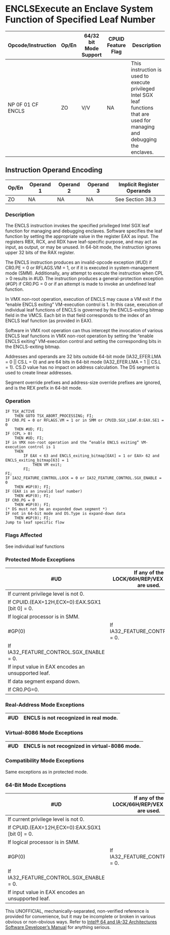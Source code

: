 # ENCLS**Execute an Enclave System Function of Specified Leaf Number**

| Opcode/Instruction | Op/En | 64/32 bit Mode Support | CPUID Feature Flag | Description                                                                                                                    |
| ------------------ | ----- | ---------------------- | ------------------ | ------------------------------------------------------------------------------------------------------------------------------ |
| NP 0F 01 CF ENCLS  | ZO    | V/V                    | NA                 | This instruction is used to execute privileged Intel SGX leaf functions that are used for managing and debugging the enclaves. |

## Instruction Operand Encoding

| Op/En | Operand 1 | Operand 2 | Operand 3 | Implicit Register Operands |
| ----- | --------- | --------- | --------- | -------------------------- |
| ZO    | NA        | NA        | NA        | See Section 38.3           |

### Description

The ENCLS instruction invokes the specified privileged Intel SGX leaf function for managing and debugging enclaves. Software specifies the leaf function by setting the appropriate value in the register EAX as input. The registers RBX, RCX, and RDX have leaf-specific purpose, and may act as input, as output, or may be unused. In 64-bit mode, the instruction ignores upper 32 bits of the RAX register.

The ENCLS instruction produces an invalid-opcode exception (#​​​UD) if CR0.PE = 0 or RFLAGS.VM = 1, or if it is executed in system-management mode (SMM). Additionally, any attempt to execute the instruction when CPL > 0 results in #​​​UD. The instruction produces a general-protection exception (#​​​​GP) if CR0.PG = 0 or if an attempt is made to invoke an undefined leaf function.

In VMX non-root operation, execution of ENCLS may cause a VM exit if the “enable ENCLS exiting” VM-execution control is 1. In this case, execution of individual leaf functions of ENCLS is governed by the ENCLS-exiting bitmap field in the VMCS. Each bit in that field corresponds to the index of an ENCLS leaf function (as provided in EAX).

Software in VMX root operation can thus intercept the invocation of various ENCLS leaf functions in VMX non-root operation by setting the “enable ENCLS exiting” VM-execution control and setting the corresponding bits in the ENCLS-exiting bitmap.

Addresses and operands are 32 bits outside 64-bit mode (IA32_EFER.LMA = 0 || CS.L = 0) and are 64 bits in 64-bit mode (IA32_EFER.LMA = 1 || CS.L = 1). CS.D value has no impact on address calculation. The DS segment is used to create linear addresses.

Segment override prefixes and address-size override prefixes are ignored, and is the REX prefix in 64-bit mode.

### Operation

```
IF TSX_ACTIVE
    THEN GOTO TSX_ABORT_PROCESSING; FI;
IF CR0.PE = 0 or RFLAGS.VM = 1 or in SMM or CPUID.SGX_LEAF.0:EAX.SE1 = 0
    THEN #​​​UD; FI;
IF (CPL > 0)
    THEN #​​​UD; FI;
IF in VMX non-root operation and the “enable ENCLS exiting“ VM-execution control is 1
    THEN
        IF EAX < 63 and ENCLS_exiting_bitmap[EAX] = 1 or EAX> 62 and ENCLS_exiting_bitmap[63] = 1
            THEN VM exit;
        FI;
FI;
IF IA32_FEATURE_CONTROL.LOCK = 0 or IA32_FEATURE_CONTROL.SGX_ENABLE = 0
    THEN #​​​​GP(0); FI;
IF (EAX is an invalid leaf number)
    THEN #​​​​GP(0); FI;
IF CR0.PG = 0
    THEN #​​​​GP(0); FI;
(* DS must not be an expanded down segment *)
IF not in 64-bit mode and DS.Type is expand-down data
    THEN #​​​​GP(0); FI;
Jump to leaf specific flow

```

### Flags Affected

See individual leaf functions

### Protected Mode Exceptions

| #​​​UD                                             | If any of the LOCK/66H/REP/VEX prefixes are used. |
| -------------------------------------------------- | ------------------------------------------------- |
| If current privilege level is not 0.               |
| If CPUID.(EAX=12H,ECX=0):EAX.SGX1 [bit 0] = 0.     |
| If logical processor is in SMM.                    |
| \#​​​​GP(0)                                        | If IA32_FEATURE_CONTROL.LOCK = 0.                 |
| If IA32_FEATURE_CONTROL.SGX_ENABLE = 0.            |
| If input value in EAX encodes an unsupported leaf. |
| If data segment expand down.                       |
| If CR0.PG=0.                                       |

### Real-Address Mode Exceptions

| #​​​UD | ENCLS is not recognized in real mode. |
| ------ | ------------------------------------- |

### Virtual-8086 Mode Exceptions

| #​​​UD | ENCLS is not recognized in virtual-8086 mode. |
| ------ | --------------------------------------------- |

### Compatibility Mode Exceptions

Same exceptions as in protected mode.

### 64-Bit Mode Exceptions

| #​​​UD                                             | If any of the LOCK/66H/REP/VEX prefixes are used. |
| -------------------------------------------------- | ------------------------------------------------- |
| If current privilege level is not 0.               |
| If CPUID.(EAX=12H,ECX=0):EAX.SGX1 [bit 0] = 0.     |
| If logical processor is in SMM.                    |
| \#​​​​GP(0)                                        | If IA32_FEATURE_CONTROL.LOCK = 0.                 |
| If IA32_FEATURE_CONTROL.SGX_ENABLE = 0.            |
| If input value in EAX encodes an unsupported leaf. |

This UNOFFICIAL, mechanically-separated, non-verified reference is provided for convenience, but it may be
incomplete or broken in various obvious or non-obvious
ways. Refer to [Intel® 64 and IA-32 Architectures Software Developer’s Manual](https://software.intel.com/en-us/download/intel-64-and-ia-32-architectures-sdm-combined-volumes-1-2a-2b-2c-2d-3a-3b-3c-3d-and-4) for anything serious.
